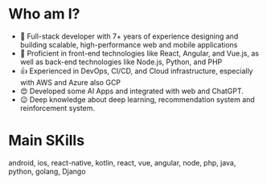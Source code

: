 # **Who am I?**
- 🔭 Full-stack developer with 7+ years of experience designing and building scalable, high-performance web and mobile applications
- 🌱 Proficient in front-end technologies like React, Angular, and Vue.js, as well as back-end technologies like Node.js, Python, and PHP
- 👍 Experienced in DevOps, CI/CD, and Cloud infrastructure, especially with AWS and Azure also GCP
- 😍 Developed some AI Apps and integrated with web and ChatGPT. 
- 😉 Deep knowledge about deep learning, recommendation system and reinforcement system.

# Main SKills
android, ios, react-native, kotlin, react, vue, angular, node, php, java, python, golang, Django
